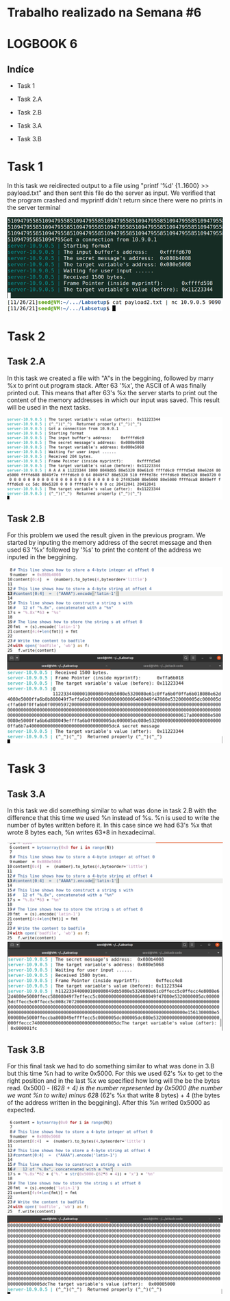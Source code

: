 # Trabalho realizado na Semana #6
# LOGBOOK 6

## Indíce
- Task 1
  
- Task 2.A
  
- Task 2.B
  
- Task 3.A

- Task 3.B

# Task 1
In this task we reidirected output to a file using "printf '%d' {1..1600} >> payload.txt" and then sent this file do the server as input. We verified that the program crashed and myprintf didn't return since there were no prints in the server terminal

![server_output](/outputs/log6/log6_task1_1.PNG)
![client_output](/outputs/log6/log6_task1_2.PNG)

# Task 2
## Task 2.A
In this task we created a file with "A"s in the beggining, followed by many %x to print out program stack. After 63 '%x', the ASCII of A was finally printed out. This means that after 63's %x the server starts to print out the content of the memory addresses in which our input was saved. This result will be used in the next tasks.

![server_output2](/outputs/log6/Screenshot3.png)

## Task 2.B
For this problem we used the result given in the previous program. We started by inputing the memory address of the secret message and then used 63 '%x' followed by '%s' to print the  content of the address we inputed in the beggining.


![python_script](/outputs/log6/pythonScriptMessage.png)
![server_output3](/outputs/log6/ServerSecretMessage.png)

# Task 3
## Task 3.A
In this task we did something similar to what was done in task 2.B with the difference that this time we used %n instead of %s. %n is used to write the number of bytes written before it. In this case since we had 63's %x that wrote 8 bytes each, %n writes 63*8 in hexadecimal.

![python_script](/outputs/log6/scriptforchange.png)
![server_output4](/outputs/log6/changeValue.png)

## Task 3.B
For this final task we had to do something similar to what was done in 3.B but this time %n had to write 0x5000. For this we used 62's %x to get to the right position and in the last %x we specified how long will the be the bytes read. 0x5000 - (62*8 + 4) is the number represented by 0x5000 (the number we want %n to write) minus 62*8 (62's %x that write 8 bytes) + 4 (the bytes of the address written in the beggining). After this %n writed 0x5000 as expected.

![python_script](/outputs/log6/scriptMessage.png)
![server_output4](/outputs/log6/changingMessage.png)

